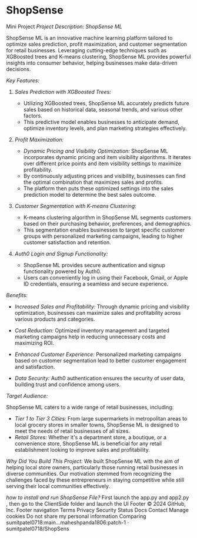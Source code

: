 # ShopSense
Mini Project 
*Project Description: ShopSense ML*

ShopSense ML is an innovative machine learning platform tailored to optimize sales prediction, profit maximization, and customer segmentation for retail businesses. Leveraging cutting-edge techniques such as XGBoosted trees and K-means clustering, ShopSense ML provides powerful insights into consumer behavior, helping businesses make data-driven decisions.

*Key Features:*

1. *Sales Prediction with XGBoosted Trees:*
   - Utilizing XGBoosted trees, ShopSense ML accurately predicts future sales based on historical data, seasonal trends, and various other factors.
   - This predictive model enables businesses to anticipate demand, optimize inventory levels, and plan marketing strategies effectively.

2. *Profit Maximization:*
   - *Dynamic Pricing and Visibility Optimization:* ShopSense ML incorporates dynamic pricing and item visibility algorithms. It iterates over different price points and item visibility settings to maximize profitability.
   - By continuously adjusting prices and visibility, businesses can find the optimal combination that maximizes sales and profits.
   - The platform then puts these optimized settings into the sales prediction model to determine the best sales outcome.

3. *Customer Segmentation with K-means Clustering:*
   - K-means clustering algorithm in ShopSense ML segments customers based on their purchasing behavior, preferences, and demographics.
   - This segmentation enables businesses to target specific customer groups with personalized marketing campaigns, leading to higher customer satisfaction and retention.

4. *Auth0 Login and Signup Functionality:*
   - ShopSense ML provides secure authentication and signup functionality powered by Auth0.
   - Users can conveniently log in using their Facebook, Gmail, or Apple ID credentials, ensuring a seamless and secure experience.

*Benefits:*

- *Increased Sales and Profitability:* Through dynamic pricing and visibility optimization, businesses can maximize sales and profitability across various products and categories.

- *Cost Reduction:* Optimized inventory management and targeted marketing campaigns help in reducing unnecessary costs and maximizing ROI.

- *Enhanced Customer Experience:* Personalized marketing campaigns based on customer segmentation lead to better customer engagement and satisfaction.

- *Data Security:* Auth0 authentication ensures the security of user data, building trust and confidence among users.

*Target Audience:*

ShopSense ML caters to a wide range of retail businesses, including:
- *Tier 1 to Tier 3 Cities:* From large supermarkets in metropolitan areas to local grocery stores in smaller towns, ShopSense ML is designed to meet the needs of retail businesses of all sizes.
- *Retail Stores:* Whether it's a department store, a boutique, or a convenience store, ShopSense ML is beneficial for any retail establishment looking to improve sales and profitability.

*Why Did You Build This Project:*
We built ShopSense ML with the aim of helping local store owners, particularly those running retail businesses in diverse communities. Our motivation stemmed from recognizing the challenges faced by these entrepreneurs in staying competitive while still serving their local communities effectively.



*how to install and run ShopSense File?*
First launch the app.py and app2.py , then go to the ClientSide folder and launch the UI 
Footer
© 2024 GitHub, Inc.
Footer navigation
Terms
Privacy
Security
Status
Docs
Contact
Manage cookies
Do not share my personal information
Comparing sumitpatel0718:main...maheshpanda1806:patch-1 · sumitpatel0718/ShopSens
